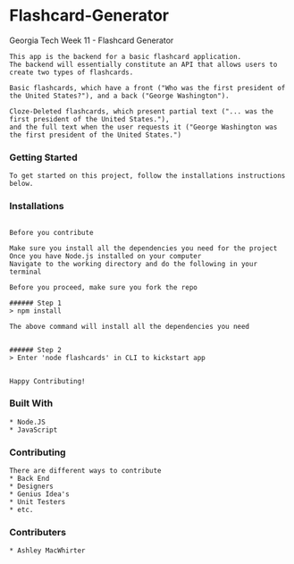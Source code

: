 # Flashcard-Generator
Georgia Tech Week 11 - Flashcard Generator

 ```
This app is the backend for a basic flashcard application.
The backend will essentially constitute an API that allows users to create two types of flashcards.

Basic flashcards, which have a front ("Who was the first president of the United States?"), and a back ("George Washington").

Cloze-Deleted flashcards, which present partial text ("... was the first president of the United States."), 
and the full text when the user requests it ("George Washington was the first president of the United States.")
 ```

### Getting Started

```
To get started on this project, follow the installations instructions below.
```


### Installations
``` Installing

Before you contribute

Make sure you install all the dependencies you need for the project
Once you have Node.js installed on your computer
Navigate to the working directory and do the following in your terminal

Before you proceed, make sure you fork the repo

###### Step 1
> npm install

The above command will install all the dependencies you need


###### Step 2
> Enter 'node flashcards' in CLI to kickstart app


Happy Contributing!

```


### Built With

```
* Node.JS
* JavaScript

```

### Contributing

```
There are different ways to contribute
* Back End
* Designers
* Genius Idea's
* Unit Testers
* etc.
```

### Contributers

```
* Ashley MacWhirter
```


